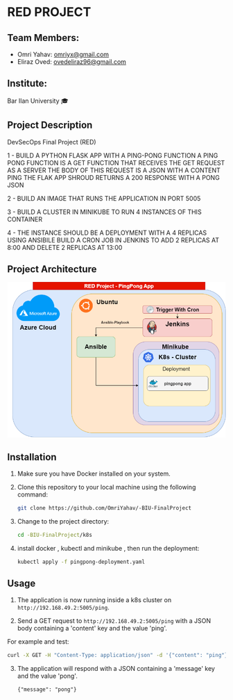 # RED PROJECT

## Team Members:
- Omri Yahav: omriyx@gmail.com 
- Eliraz Oved: ovedeliraz96@gmail.com

## Institute:
Bar Ilan University 🎓

## Project Description
DevSecOps Final Project (RED)

1 - BUILD A PYTHON FLASK APP WITH A PING-PONG FUNCTION A PING PONG FUNCTION IS A GET FUNCTION THAT RECEIVES THE GET REQUEST AS A SERVER THE BODY OF THIS REQUEST IS A JSON WITH A CONTENT PING THE FLAK APP SHROUD RETURNS A 200 RESPONSE WITH A PONG JSON

2 - BUILD AN IMAGE THAT RUNS THE APPLICATION IN PORT 5005

3 - BUILD A CLUSTER IN MINIKUBE TO RUN 4 INSTANCES OF THIS CONTAINER

4 - THE INSTANCE SHOULD BE A DEPLOYMENT WITH A 4 REPLICAS USING ANSIBILE BUILD A CRON JOB IN JENKINS TO ADD 2 REPLICAS AT 8:00 AND DELETE 2 REPLICAS AT 13:00



## Project Architecture
<img src="PingPongArc.png">


## Installation

1. Make sure you have Docker installed on your system.

2. Clone this repository to your local machine using the following command:

   ```bash
   git clone https://github.com/OmriYahav/-BIU-FinalProject
   ```

3. Change to the project directory:

   ```bash
   cd -BIU-FinalProject/k8s
   ```

4. install docker , kubectl and minikube ,  then run the deployment:

   ```bash
   kubectl apply -f pingpong-deployment.yaml
   ```

## Usage

1. The application is now running inside a k8s cluster  on `http://192.168.49.2:5005/ping`.

2. Send a GET request to `http://192.168.49.2:5005/ping` with a JSON body containing a 'content' key and the value 'ping'.

 For example and test:

   ```bash
   curl -X GET -H "Content-Type: application/json" -d '{"content": "ping"}' http://192.168.49.2:5005/ping
   ```

3. The application will respond with a JSON containing a 'message' key and the value 'pong'.

   ```
   {"message": "pong"}
   ```


